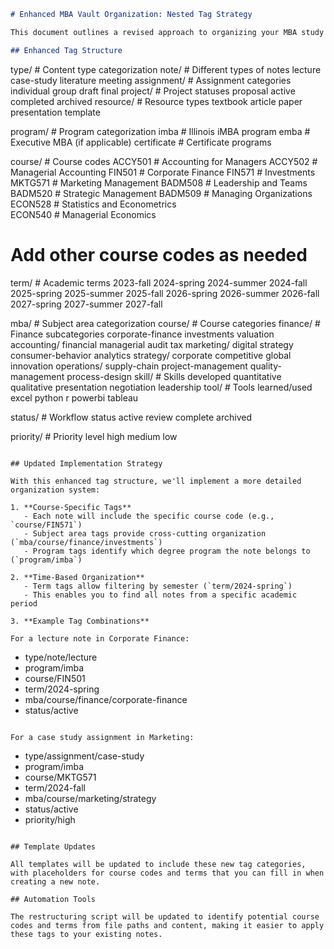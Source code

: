 ```markdown
# Enhanced MBA Vault Organization: Nested Tag Strategy

This document outlines a revised approach to organizing your MBA study materials using Obsidian's nested tag feature, now with additional elements for more precise categorization of your academic work.

## Enhanced Tag Structure

```
type/           # Content type categorization
  note/         # Different types of notes
    lecture
    case-study
    literature
    meeting
  assignment/   # Assignment categories
    individual
    group
    draft
    final
  project/      # Project statuses
    proposal
    active
    completed
    archived
  resource/     # Resource types
    textbook
    article
    paper
    presentation
    template

program/        # Program categorization
  imba          # Illinois iMBA program
  emba          # Executive MBA (if applicable)
  certificate   # Certificate programs

course/         # Course codes
  ACCY501       # Accounting for Managers
  ACCY502       # Managerial Accounting
  FIN501        # Corporate Finance
  FIN571        # Investments
  MKTG571       # Marketing Management
  BADM508       # Leadership and Teams
  BADM520       # Strategic Management
  BADM509       # Managing Organizations
  ECON528       # Statistics and Econometrics  
  ECON540       # Managerial Economics
  # Add other course codes as needed

term/           # Academic terms
  2023-fall
  2024-spring
  2024-summer
  2024-fall
  2025-spring
  2025-summer
  2025-fall
  2026-spring
  2026-summer
  2026-fall
  2027-spring
  2027-summer
  2027-fall

mba/            # Subject area categorization
  course/       # Course categories
    finance/    # Finance subcategories
      corporate-finance
      investments
      valuation
    accounting/
      financial
      managerial
      audit
      tax
    marketing/
      digital
      strategy
      consumer-behavior
      analytics
    strategy/
      corporate
      competitive
      global
      innovation
    operations/
      supply-chain
      project-management
      quality-management
      process-design
  skill/        # Skills developed
    quantitative
    qualitative
    presentation
    negotiation
    leadership
  tool/         # Tools learned/used
    excel
    python
    r
    powerbi
    tableau

status/         # Workflow status
  active
  review
  complete
  archived

priority/       # Priority level
  high
  medium
  low
```

## Updated Implementation Strategy

With this enhanced tag structure, we'll implement a more detailed organization system:

1. **Course-Specific Tags**
   - Each note will include the specific course code (e.g., `course/FIN571`)
   - Subject area tags provide cross-cutting organization (`mba/course/finance/investments`)
   - Program tags identify which degree program the note belongs to (`program/imba`)

2. **Time-Based Organization**
   - Term tags allow filtering by semester (`term/2024-spring`)
   - This enables you to find all notes from a specific academic period

3. **Example Tag Combinations**

For a lecture note in Corporate Finance:
```
- type/note/lecture
- program/imba
- course/FIN501
- term/2024-spring
- mba/course/finance/corporate-finance
- status/active
```

For a case study assignment in Marketing:
```
- type/assignment/case-study
- program/imba
- course/MKTG571
- term/2024-fall
- mba/course/marketing/strategy
- status/active
- priority/high
```

## Template Updates

All templates will be updated to include these new tag categories, with placeholders for course codes and terms that you can fill in when creating a new note.

## Automation Tools

The restructuring script will be updated to identify potential course codes and terms from file paths and content, making it easier to apply these tags to your existing notes.
```
